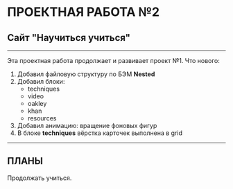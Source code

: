 # ПРОЕКТНАЯ РАБОТА №2
## Сайт "Научиться учиться"

------

Эта проектная работа продолжает и развивает проект №1. Что нового:

1. Добавил файловую структуру по БЭМ **Nested**
2. Добавил блоки:
    * techniques
    * video
    * oakley
    * khan
    * resources
3. Добавил анимацию: вращение фоновых фигур
4. В блоке **techniques** вёрстка карточек выполнена в grid

------

## ПЛАНЫ

Продолжать учиться.